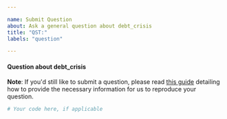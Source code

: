 ```yaml
---

name: Submit Question
about: Ask a general question about debt_crisis
title: "QST:"
labels: "question"

---
```


#### Question about debt_crisis

**Note**: If you'd still like to submit a question, please read [this guide](
https://matthewrocklin.com/blog/work/2018/02/28/minimal-bug-reports) detailing how to
provide the necessary information for us to reproduce your question.

```python
# Your code here, if applicable
```
